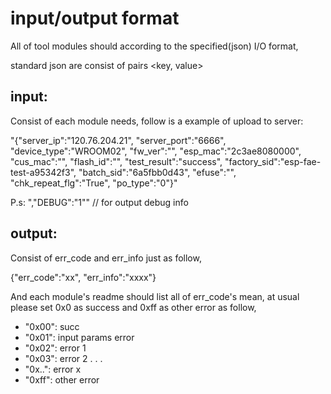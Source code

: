 # input/output format

All of tool modules should according to the specified(json) I/O format, 

standard json are consist of pairs <key, value> 

## input:

Consist of each module needs, follow is a example of upload to server:

"{\"server_ip\":\"120.76.204.21\", \"server_port\":\"6666\", \"device_type\":\"WROOM02\", \"fw_ver\":\"\", \"esp_mac\":\"2c3ae8080000\", \"cus_mac\":\"\", \"flash_id\":\"\", \"test_result\":\"success\", \"factory_sid\":\"esp-fae-test-a95342f3\", \"batch_sid\":\"6a5fbb0d43\", \"efuse\":\"\", \"chk_repeat_flg\":\"True\", \"po_type\":\"0\"}"

P.s: ",\"DEBUG\":\"1\"" // for output debug info


## output:

Consist of err_code and err_info just as follow,

{"err_code":"xx", "err_info":"xxxx"}

And each module's readme should list all of err_code's mean, at usual please set 0x0 as success and 0xff as other error as follow,

* "0x00": succ
* "0x01": input params error
* "0x02": error 1
* "0x03": error 2
.
.
.
* "0x..": error x
* "0xff": other error



